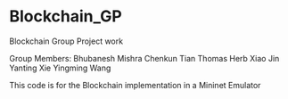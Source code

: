 # Blockchain_GP
Blockchain Group Project work

Group Members:
Bhubanesh Mishra
Chenkun Tian
Thomas Herb
Xiao Jin
Yanting Xie
Yingming Wang

This code is for the Blockchain implementation in a Mininet Emulator
